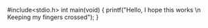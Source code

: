 #include<stdio.h>
int main(void)
{
printf("Hello, I hope this works \n Keeping my fingers crossed");
}
